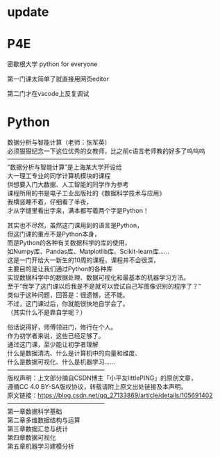 # update
# P4E
密歇根大学 python for everyone

第一门课太简单了就直接用网页editor

第二门才在vscode上反复调试
# Python
数据分析与智能计算（老师：张军英）  
必须狠狠纪念一下这位优秀的女教师，比之前c语言老师教的好多了呜呜呜  
————————————————  
“数据分析与智能计算”是上海某大学开设给  
大一理工专业的同学计算机模块的课程  
供想要入门大数据、人工智能的同学作为参考  
课程所用的书是电子工业出版社的《数据科学技术与应用》  
我横竖睡不着，仔细看了半夜，  
才从字缝里看出字来，满本都写着两个字是Python！  
  
其实也不尽然，虽然这门课用到的语言是Python，  
但这门课的重点不是Python本身，  
而是Python的各种有关数据科学的库的使用，  
如Numpy库、Pandas库、Matplotlib库、Scikit-learn库……  
这是一门开给大一新生的10周的课程，课程并不会很深，  
主要目的是让我们通过Python的各种库  
实现数据科学中的数据处理、数据可视化和最基本的机器学习方法。  
至于“我学了这门课以后我是不是就可以尝试自己写图像识别的程序了？”  
类似于这种问题，回答是：很遗憾，还不能。  
不过，这门课过后，你就能很快地自学会了。  
（其实什么不是靠自学呢？）  
   
俗话说得好，师傅领进门，修行在个人。  
作为初学者来说，这些已经足够了。  
通过这门课，至少能让初学者理解  
什么是数据清洗、什么是计算机中的向量和维度、  
什么是数据可视化、什么是机器学习……  
————————————————  
版权声明：上文部分摘自CSDN博主「小平友littlePING」的原创文章，  
遵循CC 4.0 BY-SA版权协议，转载请附上原文出处链接及本声明。  
原文链接：https://blog.csdn.net/qq_27133869/article/details/105691402  
————————————————  
第一章数据科学基础  
第二章多维数据结构与运算  
第三章数据汇总与统计  
第四章数据可视化  
第五章机器学习建模分析  
